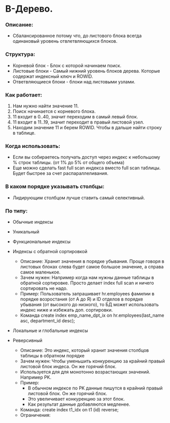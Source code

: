 # B-Дерево.

### Описание: 
  - Сбалансированное потому что, до листового блока всегда одинаковый уровень отвлетвляющихся блоков. 

### Структура: 
  - Корневой блок - Блок с которой начинаем поиск. 
  - Листовые блоки - Самый нижний уровень блоков дерева. Которые содержат индексный ключ и ROWID.
  - Ответвляющиеся блоки - блоки над листовыми узлами.
  
### Как работает: 
  1. Нам нужно найти значение 11.
  2. Поиск начинается с корневого блока.
  3. 11 входит в 0..40, значит переходим в самый левый блок.
  4. 11 входит в 11..19, значит переходит в правый листовой узел.
  5. Находим значение 11 и берем ROWID. Чтобы в дальше найти строку в таблице.

### Когда использовать:
  - Если вы собираетесь получать доступ через индекс к небольшому % строк таблицы. (от 1% до 5% от общего объема)
  - Еще можно сделать fast full scan индекса вместо full scan таблицы. Будет быстрее за счет распараллеливания.
  
### В каком порядке указывать столбцы: 
  - Лидирующим столбцом лучше ставить самый селективный.

### По типу: 
  - Обычные индексы
  - Уникальный
  - Функциональные индексы
  - Индексы с обратной сортировкой
    - Описание: Хранит значения в порядке убывания. Проще говоря в листовых блоках слева будет самое большое значение, а справа самое маленькое.
	- Зачем нужен: Например когда нам нужны данные таблицы в обратной сортировке. Просто делает index full scan и ничего сортировать не надо.
	- Пример: Пользователь запрашивает hr.employees фамилии в порядке возростания (от А до Я) и ID отделов в порядке убывания (от высокого до низкого), то БД может использовать индекс ниже и избежать доп. сортировки.
	- Команда create index emp_name_dpt_ix on hr.employees(last_name asc, department_id desc);
	
  - Локальные и глобальные индексы
  - Реверсивный
    - Описание: Это индекс, который хранит значения столбцов таблицы в обратном порядке
    - Зачем нужен: Чтобы уменьшить конкуренцию за крайний правый листовой блок индеса. Он же горячий блок.
	- Используется для для монотонно возрастающих значений. Например PK.
    - Пример: 
	  - В обычном индексе по PK данные пишутся в крайний правый листовой блок. Он же горячий блок. 
	  - Это увеличивает конкуренцию за этот блок. 
	  - Как результат данные добавляются медленее.
    - Команда: create index t1_idx on t1 (id) reverse;
	- Ограничения: